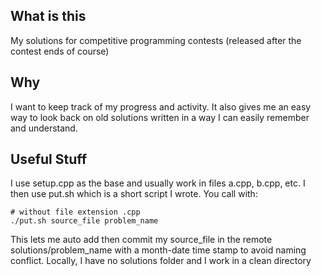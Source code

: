 ## What is this
My solutions for competitive programming contests (released after the contest ends of course)
## Why
I want to keep track of my progress and activity. It also gives me an easy way to look back on old solutions written in a way I can easily remember and understand.
## Useful Stuff
I use setup.cpp as the base and usually work in files a.cpp, b.cpp, etc. I then use put.sh which is a short script I wrote. You call with:
```
# without file extension .cpp
./put.sh source_file problem_name
```
This lets me auto add then commit my source_file in the remote solutions/problem_name with a month-date time stamp to avoid naming conflict. Locally, I have no solutions folder and I work in a clean directory
